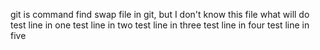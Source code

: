git is command
find swap file in git,
but I don't know this file what will do
test line in one 
test line in two 
test line in three
test line in four
test line in five

